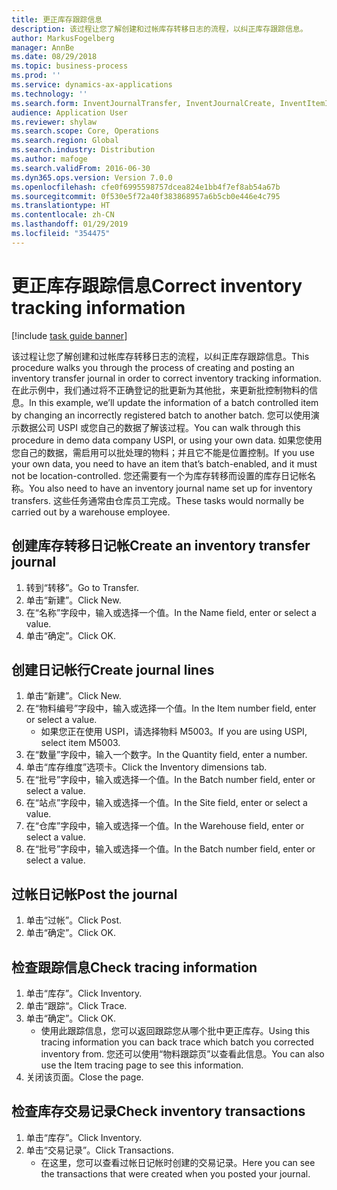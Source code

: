 ```yaml
---
title: 更正库存跟踪信息
description: 该过程让您了解创建和过帐库存转移日志的流程，以纠正库存跟踪信息。
author: MarkusFogelberg
manager: AnnBe
ms.date: 08/29/2018
ms.topic: business-process
ms.prod: ''
ms.service: dynamics-ax-applications
ms.technology: ''
ms.search.form: InventJournalTransfer, InventJournalCreate, InventItemIdLookupSimple, InventBatchIdLookup, InventLocationIdLookup, InventDimTracking, InventTrans
audience: Application User
ms.reviewer: shylaw
ms.search.scope: Core, Operations
ms.search.region: Global
ms.search.industry: Distribution
ms.author: mafoge
ms.search.validFrom: 2016-06-30
ms.dyn365.ops.version: Version 7.0.0
ms.openlocfilehash: cfe0f6995598757dcea824e1bb4f7ef8ab54a67b
ms.sourcegitcommit: 0f530e5f72a40f383868957a6b5cb0e446e4c795
ms.translationtype: HT
ms.contentlocale: zh-CN
ms.lasthandoff: 01/29/2019
ms.locfileid: "354475"
---
```

# <a name="correct-inventory-tracking-information"></a><span data-ttu-id="e8551-103">更正库存跟踪信息</span><span class="sxs-lookup"><span data-stu-id="e8551-103">Correct inventory tracking information</span></span>

[!include [task guide banner](../../includes/task-guide-banner.md)]

<span data-ttu-id="e8551-104">该过程让您了解创建和过帐库存转移日志的流程，以纠正库存跟踪信息。</span><span class="sxs-lookup"><span data-stu-id="e8551-104">This procedure walks you through the process of creating and posting an inventory transfer journal in order to correct inventory tracking information.</span></span> <span data-ttu-id="e8551-105">在此示例中，我们通过将不正确登记的批更新为其他批，来更新批控制物料的信息。</span><span class="sxs-lookup"><span data-stu-id="e8551-105">In this example, we’ll update the information of a batch controlled item by changing an incorrectly registered batch to another batch.</span></span> <span data-ttu-id="e8551-106">您可以使用演示数据公司 USPI 或您自己的数据了解该过程。</span><span class="sxs-lookup"><span data-stu-id="e8551-106">You can walk through this procedure in demo data company USPI, or using your own data.</span></span> <span data-ttu-id="e8551-107">如果您使用您自己的数据，需启用可以批处理的物料；并且它不能是位置控制。</span><span class="sxs-lookup"><span data-stu-id="e8551-107">If you use your own data, you need to have an item that’s batch-enabled, and it must not be location-controlled.</span></span> <span data-ttu-id="e8551-108">您还需要有一个为库存转移而设置的库存日记帐名称。</span><span class="sxs-lookup"><span data-stu-id="e8551-108">You also need to have an inventory journal name set up for inventory transfers.</span></span> <span data-ttu-id="e8551-109">这些任务通常由仓库员工完成。</span><span class="sxs-lookup"><span data-stu-id="e8551-109">These tasks would normally be carried out by a warehouse employee.</span></span>


## <a name="create-an-inventory-transfer-journal"></a><span data-ttu-id="e8551-110">创建库存转移日记帐</span><span class="sxs-lookup"><span data-stu-id="e8551-110">Create an inventory transfer journal</span></span>
1. <span data-ttu-id="e8551-111">转到“转移”。</span><span class="sxs-lookup"><span data-stu-id="e8551-111">Go to Transfer.</span></span>
2. <span data-ttu-id="e8551-112">单击“新建”。</span><span class="sxs-lookup"><span data-stu-id="e8551-112">Click New.</span></span>
3. <span data-ttu-id="e8551-113">在“名称”字段中，输入或选择一个值。</span><span class="sxs-lookup"><span data-stu-id="e8551-113">In the Name field, enter or select a value.</span></span>
4. <span data-ttu-id="e8551-114">单击“确定”。</span><span class="sxs-lookup"><span data-stu-id="e8551-114">Click OK.</span></span>

## <a name="create-journal-lines"></a><span data-ttu-id="e8551-115">创建日记帐行</span><span class="sxs-lookup"><span data-stu-id="e8551-115">Create journal lines</span></span>
1. <span data-ttu-id="e8551-116">单击“新建”。</span><span class="sxs-lookup"><span data-stu-id="e8551-116">Click New.</span></span>
2. <span data-ttu-id="e8551-117">在“物料编号”字段中，输入或选择一个值。</span><span class="sxs-lookup"><span data-stu-id="e8551-117">In the Item number field, enter or select a value.</span></span>
    * <span data-ttu-id="e8551-118">如果您正在使用 USPI，请选择物料 M5003。</span><span class="sxs-lookup"><span data-stu-id="e8551-118">If you are using USPI, select item M5003.</span></span>  
3. <span data-ttu-id="e8551-119">在“数量”字段中，输入一个数字。</span><span class="sxs-lookup"><span data-stu-id="e8551-119">In the Quantity field, enter a number.</span></span>
4. <span data-ttu-id="e8551-120">单击“库存维度”选项卡。</span><span class="sxs-lookup"><span data-stu-id="e8551-120">Click the Inventory dimensions tab.</span></span>
5. <span data-ttu-id="e8551-121">在“批号”字段中，输入或选择一个值。</span><span class="sxs-lookup"><span data-stu-id="e8551-121">In the Batch number field, enter or select a value.</span></span>
6. <span data-ttu-id="e8551-122">在“站点”字段中，输入或选择一个值。</span><span class="sxs-lookup"><span data-stu-id="e8551-122">In the Site field, enter or select a value.</span></span>
7. <span data-ttu-id="e8551-123">在“仓库”字段中，输入或选择一个值。</span><span class="sxs-lookup"><span data-stu-id="e8551-123">In the Warehouse field, enter or select a value.</span></span>
8. <span data-ttu-id="e8551-124">在“批号”字段中，输入或选择一个值。</span><span class="sxs-lookup"><span data-stu-id="e8551-124">In the Batch number field, enter or select a value.</span></span>

## <a name="post-the-journal"></a><span data-ttu-id="e8551-125">过帐日记帐</span><span class="sxs-lookup"><span data-stu-id="e8551-125">Post the journal</span></span>
1. <span data-ttu-id="e8551-126">单击“过帐”。</span><span class="sxs-lookup"><span data-stu-id="e8551-126">Click Post.</span></span>
2. <span data-ttu-id="e8551-127">单击“确定”。</span><span class="sxs-lookup"><span data-stu-id="e8551-127">Click OK.</span></span>

## <a name="check-tracing-information"></a><span data-ttu-id="e8551-128">检查跟踪信息</span><span class="sxs-lookup"><span data-stu-id="e8551-128">Check tracing information</span></span>
1. <span data-ttu-id="e8551-129">单击“库存”。</span><span class="sxs-lookup"><span data-stu-id="e8551-129">Click Inventory.</span></span>
2. <span data-ttu-id="e8551-130">单击“跟踪“。</span><span class="sxs-lookup"><span data-stu-id="e8551-130">Click Trace.</span></span>
3. <span data-ttu-id="e8551-131">单击“确定”。</span><span class="sxs-lookup"><span data-stu-id="e8551-131">Click OK.</span></span>
    * <span data-ttu-id="e8551-132">使用此跟踪信息，您可以返回跟踪您从哪个批中更正库存。</span><span class="sxs-lookup"><span data-stu-id="e8551-132">Using this tracing information you can back trace which batch you corrected inventory from.</span></span>  <span data-ttu-id="e8551-133">您还可以使用“物料跟踪页”以查看此信息。</span><span class="sxs-lookup"><span data-stu-id="e8551-133">You can also use the Item tracing page to see this information.</span></span>  
4. <span data-ttu-id="e8551-134">关闭该页面。</span><span class="sxs-lookup"><span data-stu-id="e8551-134">Close the page.</span></span>

## <a name="check-inventory-transactions"></a><span data-ttu-id="e8551-135">检查库存交易记录</span><span class="sxs-lookup"><span data-stu-id="e8551-135">Check inventory transactions</span></span>
1. <span data-ttu-id="e8551-136">单击“库存”。</span><span class="sxs-lookup"><span data-stu-id="e8551-136">Click Inventory.</span></span>
2. <span data-ttu-id="e8551-137">单击“交易记录”。</span><span class="sxs-lookup"><span data-stu-id="e8551-137">Click Transactions.</span></span>
    * <span data-ttu-id="e8551-138">在这里，您可以查看过帐日记帐时创建的交易记录。</span><span class="sxs-lookup"><span data-stu-id="e8551-138">Here you can see the transactions that were created when you posted your journal.</span></span>   

